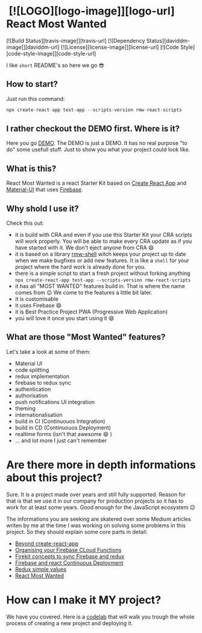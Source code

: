 # ‌‌ [![LOGO][logo-image]][logo-url] React Most Wanted

[![Build Status][travis-image]][travis-url]
[![Dependency Status][daviddm-image]][daviddm-url]
[![License][license-image]][license-url]
[![Code Style][code-style-image]][code-style-url]

I like `short` README's so here we go :sunglasses:

## How to start?

Just run this command:

```js
npx create-react-app test-app --scripts-version rmw-react-scripts
```

## I rather checkout the DEMO first. Where is it?

Here you go [DEMO](https://www.react-most-wanted.com). The DEMO is just a DEMO. It has no real purpose "to do" some usefull stuff. Just to show you what your project could look like.

## What is this?

React Most Wanted is a react Starter Kit based on [Create React App](https://github.com/facebookincubator/create-react-app) and [Material-UI](https://material-ui.com/) that uses [Firebase](https://firebase.google.com/).

## Why shold I use it?

Check this out:

- it is build with CRA and even if you use this Starter Kit your CRA scripts will work properly. You will be able to make every CRA update as if you have started with it. We don't eject anyone from CRA :smile:
- it is based on a library [rmw-shell](https://github.com/TarikHuber/rmw-shell) witch keeps your project up to date when we make bugfixes or add new features. It is like a `shell` for your project where the hard work is already done for you.
- there is a simple script to start a fresh project without forking anything `npx create-react-app test-app --scripts-version rmw-react-scripts`
- it has all "MOST WANTED" features build in. That is where the name comes from :wink: We come to the features a little bit later.
- it is customisable
- it uses Firebase :smile:
- it is Best Practice Project PWA (Progressive Web Application)
- you will love it once you start using it :smile:

## What are those "Most Wanted" features?

Let's take a look at some of them:

- Material UI
- code splitting
- redux implementation
- firebase to redux sync
- authentication
- authorisation
- push notifications UI integration
- theming
- internationalisation
- build in CI (Continuouos Integration)
- build in CD (Continuouos Deployment)
- realtime forms (isn't that awesome :smile: )
- ... and lot more I just can't remember

# Are there more in depth informations about this project?

Sure. It is a project made over years and still fully supported. Reason for that is that we use it in our company for production projects so it has to work for at least some years. Good enough for the JavaScript ecosystem :wink:

The informations you are seeking are skatered over some Medium articles writen by me at the time I was working on solving some problems in this project. So they should explain some core parts in detail:

- [Beyond create-react-app](https://codeburst.io/beyond-create-react-app-cra-a2063196a124)
- [Organising your Firebase CLoud Functions](https://codeburst.io/organizing-your-firebase-cloud-functions-67dc17b3b0da)
- [Firekit concepts to sync Firebase and redux](https://codeburst.io/firekit-concepts-to-sync-firebase-and-redux-606a1e3e50d6)
- [Firebase and react Continuous Deployment](https://codeburst.io/firebase-and-react-continuous-deployment-2e6d81f0b6a1)
- [Redux simple values](https://codeburst.io/redux-simple-values-7712694f311)
- [React Most Wanted](https://medium.com/@tarikhuber/react-most-wanted-d4e916782c2e)

# How can I make it MY project?

We have you covered. Here is a [codelab](https://codelabs-preview.appspot.com/?file_id=1cAjbZYRZkq4gXsllPOsPcDGXNyFmsWvr-oKjD_ZKeJ0#0) that will walk you trough the whole process of creating a new project and deploying it.

